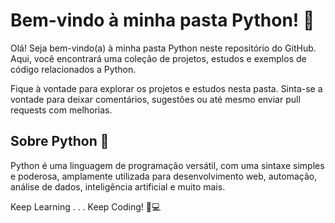 # Bem-vindo à minha pasta Python! 🐍

Olá! Seja bem-vindo(a) à minha pasta Python neste repositório do GitHub. Aqui, você encontrará uma coleção de projetos, estudos e exemplos de código relacionados a Python.


Fique à vontade para explorar os projetos e estudos nesta pasta. Sinta-se a vontade para deixar comentários, sugestões ou até mesmo enviar pull requests com melhorias.

## Sobre Python 🐍

Python é uma linguagem de programação versátil, com uma sintaxe simples e poderosa, amplamente utilizada para desenvolvimento web, automação, análise de dados, inteligência artificial e muito mais. 

Keep Learning . . . Keep Coding! 🚀💻

